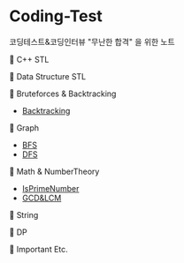 # Coding-Test
코딩테스트&amp;코딩인터뷰 "무난한 합격" 을 위한 노트  

📁 C++ STL  

📁 Data Structure STL  

📁 Bruteforces & Backtracking  
+  [Backtracking](https://github.com/Park-ByungKyu/Coding-Test/blob/main/Bruteforces%26Backtracking/Backtracking.cpp)  

📁 Graph  
+  [BFS](https://github.com/Park-ByungKyu/Coding-Test/blob/main/Graph/BFS.cpp)
+  [DFS](https://github.com/Park-ByungKyu/Coding-Test/blob/main/Graph/DFS.cpp)

📁 Math & NumberTheory
+  [IsPrimeNumber](https://github.com/Park-ByungKyu/Coding-Test/blob/main/Math%26NumberTheory/IsPrimeNumber.cpp)  
+  [GCD&LCM](https://github.com/Park-ByungKyu/Coding-Test/blob/main/Math%26NumberTheory/gcd%26lcm.cpp)  

📁 String  

📁 DP  

📁 Important Etc.  
